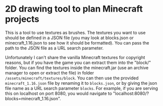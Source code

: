 # 2D drawing tool to plan Minecraft projects

This is a tool to use textures as brushes. The textures you want to use should be defined in a JSON file (you may look at blocks.json or minecraft_1.16.json to see how it should be formatted). You can pass the path to the JSON file as a URL search parameter.

Unfortunately I can't share the vanilla Minecraft textures for copyright reasons, but if you have the game you can extract them into the "block/" folder. You can find the textures inside the minecraft.jar (use an archive manager to open or extract the file) in folder `/assets/minecraft/textures/block`. You can then use the provided `minecraft_1.16.json` file by renaming it to `blocks.json`, or by giving the json file name as a URL search parameter `blocks`. For example, if you are serving this on localhost on port 8080, you would navigate to "localhost:8080/?blocks=minecraft_1.16.json".
